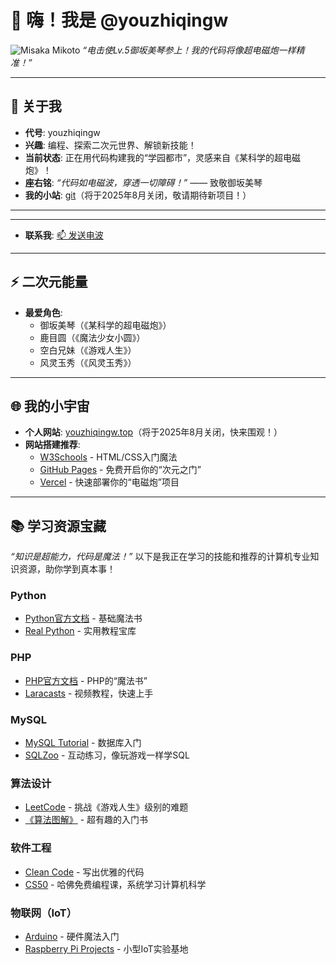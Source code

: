 # 👋 嗨！我是 @youzhiqingw  
![Misaka Mikoto](https://i.imgur.com/xyz123.gif) *“电击使Lv.5御坂美琴参上！我的代码将像超电磁炮一样精准！”*

---

## 🌟 关于我  
- **代号**: youzhiqingw  
- **兴趣**: 编程、探索二次元世界、解锁新技能！  
- **当前状态**: 正在用代码构建我的“学园都市”，灵感来自《某科学的超电磁炮》！  
- **座右铭**: *“代码如电磁波，穿透一切障碍！”* —— 致敬御坂美琴  
- **我的小站**: [git](https://gitwork.top)（将于2025年8月关闭，敬请期待新项目！）  

---


---
- **联系我**: [📫 发送电波](mailto:youzhiqingw@outlook.com)  

---

## ⚡ 二次元能量  
- **最爱角色**:  
  - 御坂美琴（《某科学的超电磁炮》）  
  - 鹿目圆（《魔法少女小圆》）  
  - 空白兄妹（《游戏人生》）  
  - 风灵玉秀（《风灵玉秀》）  
---

## 🌐 我的小宇宙  
- **个人网站**: [youzhiqingw.top](https://youzhiqingw.top)（将于2025年8月关闭，快来围观！）  
- **网站搭建推荐**:  
  - [W3Schools](https://www.w3schools.com) - HTML/CSS入门魔法  
  - [GitHub Pages](https://pages.github.com) - 免费开启你的“次元之门”  
  - [Vercel](https://vercel.com) - 快速部署你的“电磁炮”项目  

---

## 📚 学习资源宝藏  
*“知识是超能力，代码是魔法！”* 以下是我正在学习的技能和推荐的计算机专业知识资源，助你学到真本事！  

### Python  
- [Python官方文档](https://docs.python.org/3/tutorial/) - 基础魔法书  
- [Real Python](https://realpython.com) - 实用教程宝库  

### PHP  
- [PHP官方文档](https://www.php.net/manual/en/) - PHP的“魔法书”  
- [Laracasts](https://laracasts.com) - 视频教程，快速上手  

### MySQL  
- [MySQL Tutorial](https://www.mysqltutorial.org) - 数据库入门  
- [SQLZoo](https://sqlzoo.net) - 互动练习，像玩游戏一样学SQL  

### 算法设计  
- [LeetCode](https://leetcode.com) - 挑战《游戏人生》级别的难题  
- [《算法图解》](https://book.douban.com/subject/26979890/) - 超有趣的入门书  

### 软件工程  
- [Clean Code](https://book.douban.com/subject/4199741/) - 写出优雅的代码  
- [CS50](https://cs50.harvard.edu) - 哈佛免费编程课，系统学习计算机科学  

### 物联网（IoT）  
- [Arduino](https://www.arduino.cc) - 硬件魔法入门  
- [Raspberry Pi Projects](https://projects.raspberrypi.org) - 小型IoT实验基地  

